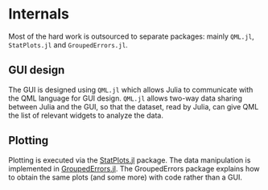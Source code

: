 # Internals

Most of the hard work is outsourced to separate packages: mainly `QML.jl`, `StatPlots.jl` and `GroupedErrors.jl`.

## GUI design

The GUI is designed using `QML.jl` which allows Julia to communicate with the QML language for GUI design. `QML.jl` allows two-way data sharing between Julia and the GUI, so that the dataset, read by Julia, can give QML the list of relevant widgets to analyze the data.

## Plotting

Plotting is executed via the [StatPlots.jl](https://github.com/JuliaPlots/StatPlots.jl) package. The data manipulation is implemented in [GroupedErrors.jl](https://github.com/piever/GroupedErrors.jl). The GroupedErrors package explains how to obtain the same plots (and some more) with code rather than a GUI.

